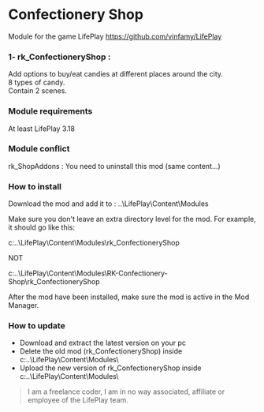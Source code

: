 # Confectionery Shop 
Module for the game LifePlay
https://github.com/vinfamy/LifePlay
  
  
### 1- rk_ConfectioneryShop  : 
Add options to buy/eat candies at different places around the city.  
8 types of candy.  
Contain 2 scenes.  
  
  
### Module requirements
At least LifePlay 3.18
  
  
### Module conflict
rk_ShopAddons : You need to uninstall this mod (same content...)
 
 
### How to install
Download the mod and add it to : ..\LifePlay\Content\Modules

Make sure you don't leave an extra directory level for the mod. For example, it should go like this:

c:\..\LifePlay\Content\Modules\rk_ConfectioneryShop 

NOT

c:\..\LifePlay\Content\Modules\RK-Confectionery-Shop\rk_ConfectioneryShop

After the mod have been installed, make sure the mod is active in the Mod Manager. 
  
  
### How to update
* Download and extract the latest version on your pc
* Delete the old mod (rk_ConfectioneryShop) inside c:\..\LifePlay\Content\Modules\
* Upload the new version of rk_ConfectioneryShop inside c:\..\LifePlay\Content\Modules\
  
  

> I am a freelance coder, I am in no way associated, affiliate or employee of the LifePlay team.